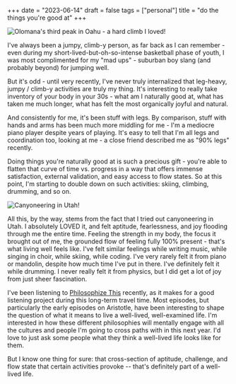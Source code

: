 +++
date = "2023-06-14"
draft = false
tags = ["personal"]
title = "do the things you're good at"
+++

![Olomana's third peak in Oahu - a hard climb I loved!](/img/blog/do-the-things-youre-good-at/olomana.png)

I've always been a jumpy, climb-y person, as far back as I can remember - even during my short-lived-but-oh-so-intense basketball phase of youth, I was most complimented for my "mad ups" - suburban boy slang (and probably beyond) for jumping well.

But it's odd - until very recently, I've never truly internalized that leg-heavy, jumpy / climb-y activities are truly my thing. It's interesting to really take inventory of your body in your 30s - what am I naturally good at, what has taken me much longer, what has felt the most organically joyful and natural.

And consistently for me, it's been stuff with legs. By comparison, stuff with hands and arms has been much more middling for me - I'm a mediocre piano player despite years of playing. It's easy to tell that I'm all legs and coordination too, looking at me - a close friend described me as "90% legs" recently.

Doing things you're naturally good at is such a precious gift - you're able to flatten that curve of time vs. progress  in a way that offers immense satisfaction, external validation, and easy access to flow states. So at this point, I'm starting to double down on such activities: skiing, climbing, drumming, and so on.

![Canyoneering in Utah!](/img/blog/do-the-things-youre-good-at/canyoneering.png)

All this, by the way, stems from the fact that I tried out canyoneering in Utah. I absolutely LOVED it, and felt aptitude, fearlessness, and joy flooding through me the entire time. Feeling the strength in my body, the focus it brought out of me, the grounded flow of feeling fully 100% present - that's what living well feels like. I've felt similar feelings while writing music, while singing in choir, while skiing, while coding. I've very rarely felt it from piano or mandolin, despite how much time I've put in there. I've definitely felt it while drumming. I never really felt it from physics, but I did get a lot of joy from just sheer fascination.

I've been listening to [Philosophize This](https://www.philosophizethis.org/) recently, as it makes for a good listening project during this long-term travel time. Most episodes, but particularly the early episodes on Aristotle, have been interesting to shape the question of what it means to live a well-lived, well-examined life. I'm interested in how these different philosophies will mentally engage with all the cultures and people I'm going to cross paths with in this next year. I'd love to just ask some people what they think a well-lived life looks like for them.

But I know one thing for sure: that cross-section of aptitude, challenge, and flow state that certain activities provoke -- that's definitely part of a well-lived life.